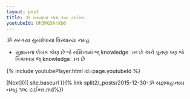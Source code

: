 ```yaml
---
layout: post
title: ૐ સ્તવ્યાય નામ ૧૦૮ ટાઈમ્સ
youtubeId: Uh3MG3ArXb0
---
```

 
 
 ૐ સરગયા સુસંક્ષેપાયા વિસ્થારયા નમહ  
 
 -  સુથ્રાસના લેખક કોણ છે જે સંક્ષિપ્તમાં જ્ knowledgeાન છે અને પુરાણ પણ જે વિગતવાર જ્ knowledgeાન છે 
 
  
 
  
 
 
 
 
 
 


{% include youtubePlayer.html id=page.youtubeId %}
 
[Next]({{ site.baseurl }}{% link  split2/_posts/2015-12-30-ૐ યજ્ઞવાહાનાય નમહ ૧૦૮ ટાઈમ્સ.md%})
 
